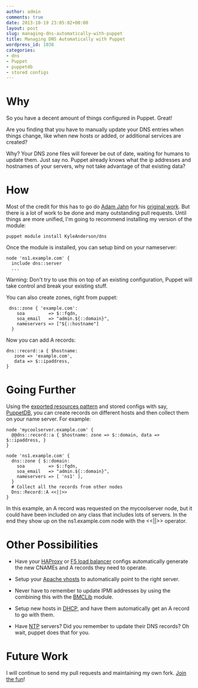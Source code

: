 ```yaml
---
author: admin
comments: true
date: 2013-10-19 23:05:02+00:00
layout: post
slug: managing-dns-automatically-with-puppet
title: Managing DNS Automatically with Puppet
wordpress_id: 1038
categories:
- dns
- Puppet
- puppetdb
- stored configs
---
```


# Why


So you have a decent amount of things configured in Puppet. Great!

Are you finding that you have to manually update your DNS entries when things change, like when new hosts or added, or additional services are created?

Why? Your DNS zone files will forever be out of date, waiting for humans to update them. Just say no. Puppet already knows what the ip addresses and hostnames of your servers, why not take advantage of that existing data?


# How


Most of the credit for this has to go do [Adam Jahn](https://github.com/ajjahn) for his [original work](https://github.com/ajjahn/puppet-dns). But there is a lot of work to be done and many outstanding pull requests. Until things are more unified, I'm going to recommend installing my version of the module:

    
    puppet module install KyleAnderson/dns


Once the module is installed, you can setup bind on your nameserver:

    
    node 'ns1.example.com' {
      include dns::server
      ...


Warning: Don't try to use this on top of an existing configuration, Puppet will take control and break your existing stuff.

You can also create zones, right from puppet:

    
     dns::zone { 'example.com':
        soa         => $::fqdn,
        soa_email   => "admin.${::domain}",
        nameservers => ["${::hostname"]
      }


Now you can add A records:

    
    dns::record::a { $hostname:
       zone => 'example.com',
       data => $::ipaddress, 
    }




# Going Further


Using the [exported resources pattern](http://docs.puppetlabs.com/guides/exported_resources.html) and stored configs with say, [PuppetDB](https://docs.puppetlabs.com/puppetdb/latest/), you can create records on different hosts and then collect them on your name server. For example:

    
    node 'mycoolserver.example.com' {
      @@dns::record::a { $hostname: zone => $::domain, data => $::ipaddress, }
    }
    
    node 'ns1.example.com' {
      dns::zone { $::domain:
        soa         => $::fqdn,
        soa_email   => "admin.${::domain}",
        nameservers => [ 'ns1' ],
      }
      # Collect all the records from other nodes
      Dns::Record::A <<||>>
    }


In this example, an A record was requested on the mycoolserver node, but it could have been included on any class that includes lots of servers. In the end they show up on the ns1.example.com node with the <<||>> operator.


# Other Possibilities





	
  * Have your [HAProxy](https://forge.puppetlabs.com/puppetlabs/haproxy) or [F5 load balancer](https://forge.puppetlabs.com/puppetlabs/f5) configs automatically generate the new CNAMEs and A records they need to operate.

	
  * Setup your [Apache vhosts](https://github.com/puppetlabs/puppetlabs-apache#configure-a-virtual-host) to automatically point to the right server.

	
  * Never have to remember to update IPMI addresses by using the combining this with the [BMCLib](https://github.com/logicminds/bmclib) module.

	
  * Setup new hosts in [DHCP](https://forge.puppetlabs.com/zleslie/dhcp), and have them automatically get an A record to go with them.

	
  * Have [NTP](http://forge.puppetlabs.com/puppetlabs/ntp) servers? Did you remember to update their DNS records? Oh wait, puppet does that for you.




# Future Work


I will continue to send my pull requests and maintaining my own fork. [Join the fun](https://github.com/solarkennedy/puppet-dns)!
